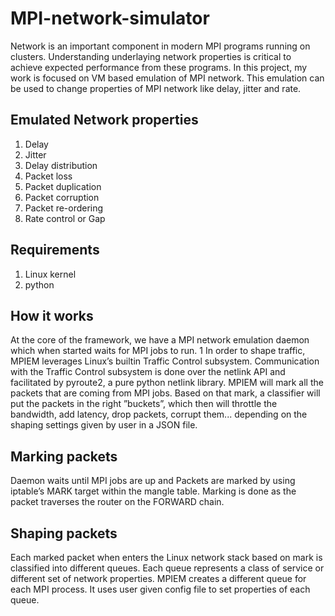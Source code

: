 # MPI-network-simulator
Network is an important component in modern MPI programs running on
clusters. Understanding underlaying network properties is critical to achieve
expected performance from these programs. In this project, my work is focused
on VM based emulation of MPI network. This emulation can be used to change
properties of MPI network like delay, jitter and rate.

## Emulated Network properties
 1. Delay
 2. Jitter
 3. Delay distribution
 4. Packet loss
 5. Packet duplication
 6. Packet corruption
 7. Packet re-ordering
 8. Rate control or Gap

## Requirements
 1. Linux kernel
 2. python

## How it works
At the core of the framework, we have a MPI network emulation daemon which
when started waits for MPI jobs to run.
1 In order to shape traffic, MPIEM leverages Linux’s builtin Traffic Control
subsystem. Communication with the Traffic Control subsystem is done over the
netlink API and facilitated by pyroute2, a pure python netlink library.
MPIEM will mark all the packets that are coming from MPI jobs. Based
on that mark, a classifier will put the packets in the right ”buckets”, which
then will throttle the bandwidth, add latency, drop packets, corrupt them...
depending on the shaping settings given by user in a JSON file.

## Marking packets
Daemon waits until MPI jobs are up and Packets are marked by using iptable’s
MARK target within the mangle table. Marking is done as the packet traverses
the router on the FORWARD chain.

## Shaping packets
Each marked packet when enters the Linux network stack based on mark is
classified into different queues. Each queue represents a class of service or different
set of network properties. MPIEM creates a different queue for each MPI
process. It uses user given config file to set properties of each queue.
